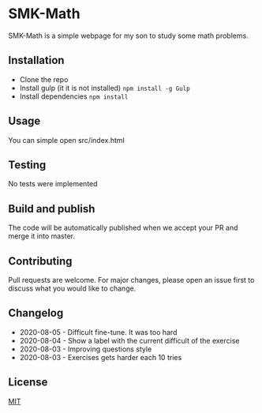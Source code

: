 # SMK-Math

SMK-Math is a simple webpage for my son to study some math problems.

## Installation

* Clone the repo
* Install gulp (it it is not installed) `npm install -g Gulp`
* Install dependencies `npm install`

## Usage

You can simple open src/index.html

## Testing

No tests were implemented

## Build and publish

The code will be automatically published when we accept your PR and merge it into master.

## Contributing

Pull requests are welcome. For major changes, please open an issue first to discuss what you would like to change.

## Changelog

* 2020-08-05 - Difficult fine-tune. It was too hard
* 2020-08-04 - Show a label with the current difficult of the exercise
* 2020-08-03 - Improving questions style
* 2020-08-03 - Exercises gets harder each 10 tries

## License

[MIT](https://choosealicense.com/licenses/mit/)
